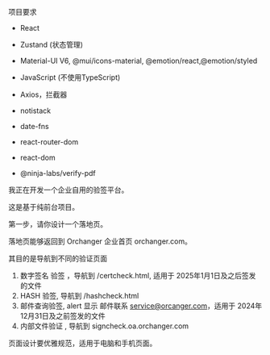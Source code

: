 
项目要求

- React
- Zustand (状态管理)
- Material-UI V6, @mui/icons-material, @emotion/react,@emotion/styled
- JavaScript (不使用TypeScript)
- Axios，拦截器
- notistack
- date-fns 
- react-router-dom
- react-dom

- @ninja-labs/verify-pdf

我正在开发一个企业自用的验签平台。

这是基于纯前台项目。

第一步，请你设计一个落地页。

落地页能够返回到 Orchanger 企业首页 orchanger.com。

其目的是导航到不同的验证页面

1.  数字签名 验签 ，导航到 /certcheck.html, 适用于 2025年1月1日及之后签发的文件
2.  HASH 验签, 导航到 /hashcheck.html
3. 邮件查询验签, alert 显示 邮件联系 service@orcanger.com，适用于 2024年12月31日及之前签发的文件
4. 内部文件验证 , 导航到 signcheck.oa.orchanger.com

页面设计要优雅规范，适用于电脑和手机页面。
